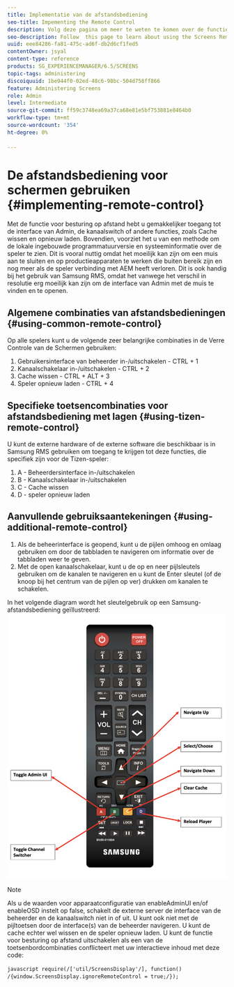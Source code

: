 ```yaml
---
title: Implementatie van de afstandsbediening
seo-title: Impementing the Remote Control
description: Volg deze pagina om meer te weten te komen over de functie voor afstandsbediening van schermen.
seo-description: Follow  this page to learn about using the Screens Remote Control Feature.
uuid: eee84286-fa81-475c-ad6f-db2d6cf1fed5
contentOwner: jsyal
content-type: reference
products: SG_EXPERIENCEMANAGER/6.5/SCREENS
topic-tags: administering
discoiquuid: 1be944f0-02ed-48c6-98bc-504d758ff866
feature: Administering Screens
role: Admin
level: Intermediate
source-git-commit: ff59c3748ea69a37ca68e81e5bf753881e8464b0
workflow-type: tm+mt
source-wordcount: '354'
ht-degree: 0%

---
```


# De afstandsbediening voor schermen gebruiken  {#implementing-remote-control}

Met de functie voor besturing op afstand hebt u gemakkelijker toegang tot de interface van Admin, de kanaalswitch of andere functies, zoals Cache wissen en opnieuw laden. Bovendien, voorziet het u van een methode om de lokale ingebouwde programmatuurversie en systeeminformatie over de speler te zien. Dit is vooral nuttig omdat het moeilijk kan zijn om een muis aan te sluiten en op productieapparaten te werken die buiten bereik zijn en nog meer als de speler verbinding met AEM heeft verloren. Dit is ook handig bij het gebruik van Samsung RMS, omdat het vanwege het verschil in resolutie erg moeilijk kan zijn om de interface van Admin met de muis te vinden en te openen.

## Algemene combinaties van afstandsbedieningen {#using-common-remote-control}

Op alle spelers kunt u de volgende zeer belangrijke combinaties in de Verre Controle van de Schermen gebruiken:

1. Gebruikersinterface van beheerder in-/uitschakelen - CTRL + 1
1. Kanaalschakelaar in-/uitschakelen - CTRL + 2
1. Cache wissen - CTRL + ALT + 3
1. Speler opnieuw laden - CTRL + 4

## Specifieke toetsencombinaties voor afstandsbediening met lagen {#using-tizen-remote-control}

U kunt de externe hardware of de externe software die beschikbaar is in Samsung RMS gebruiken om toegang te krijgen tot deze functies, die specifiek zijn voor de Tizen-speler:

1. A - Beheerdersinterface in-/uitschakelen
1. B - Kanaalschakelaar in-/uitschakelen
1. C - Cache wissen
1. D - speler opnieuw laden

## Aanvullende gebruiksaantekeningen {#using-additional-remote-control}

1. Als de beheerinterface is geopend, kunt u de pijlen omhoog en omlaag gebruiken om door de tabbladen te navigeren om informatie over de tabbladen weer te geven.
1. Met de open kanaalschakelaar, kunt u de op en neer pijlsleutels gebruiken om de kanalen te navigeren en u kunt de Enter sleutel (of de knoop bij het centrum van de pijlen op ver) drukken om kanalen te schakelen.

In het volgende diagram wordt het sleutelgebruik op een Samsung-afstandsbediening geïllustreerd:
![image](assets/tizen/remote.png)

>[!NOTE]
>Als u de waarden voor apparaatconfiguratie van enableAdminUI en/of enableOSD instelt op false, schakelt de externe server de interface van de beheerder en de kanaalswitch niet in of uit. U kunt ook niet met de pijltoetsen door de interface(s) van de beheerder navigeren. U kunt de cache echter wel wissen en de speler opnieuw laden. U kunt de functie voor besturing op afstand uitschakelen als een van de toetsenbordcombinaties conflicteert met uw interactieve inhoud met deze code:

```javascript require(/['util/ScreensDisplay'/], function() /{window.ScreensDisplay.ignoreRemoteControl = true;/}); ```
